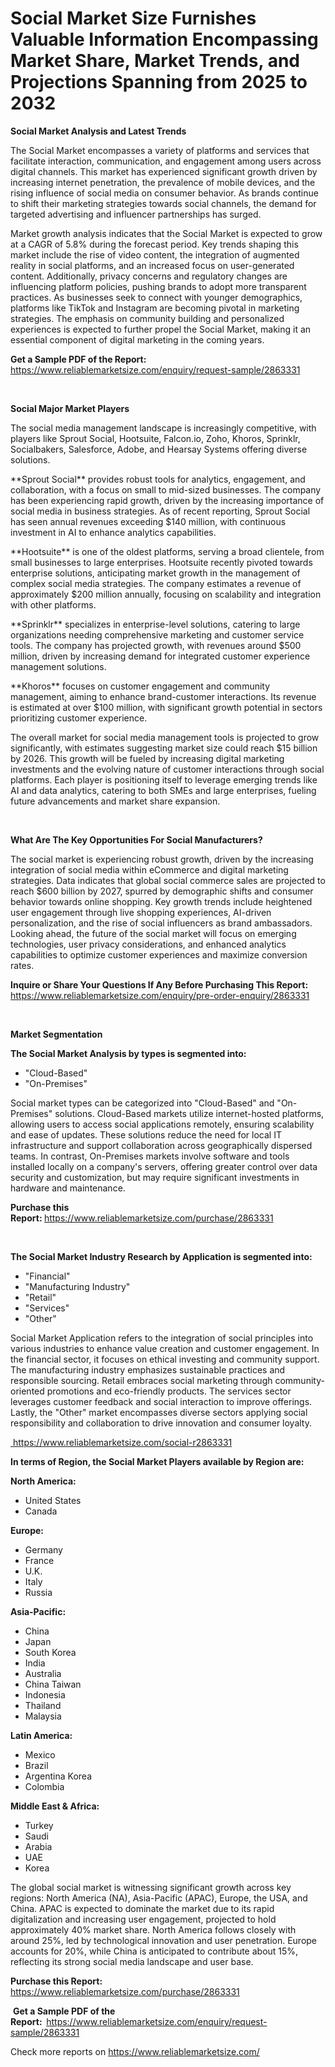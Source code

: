 <p><h1>Social Market Size Furnishes Valuable Information Encompassing Market Share, Market Trends, and Projections Spanning from 2025 to 2032</h1></p><p><strong>Social Market Analysis and Latest Trends</strong></p>
<p><p>The Social Market encompasses a variety of platforms and services that facilitate interaction, communication, and engagement among users across digital channels. This market has experienced significant growth driven by increasing internet penetration, the prevalence of mobile devices, and the rising influence of social media on consumer behavior. As brands continue to shift their marketing strategies towards social channels, the demand for targeted advertising and influencer partnerships has surged.</p><p>Market growth analysis indicates that the Social Market is expected to grow at a CAGR of 5.8% during the forecast period. Key trends shaping this market include the rise of video content, the integration of augmented reality in social platforms, and an increased focus on user-generated content. Additionally, privacy concerns and regulatory changes are influencing platform policies, pushing brands to adopt more transparent practices. As businesses seek to connect with younger demographics, platforms like TikTok and Instagram are becoming pivotal in marketing strategies. The emphasis on community building and personalized experiences is expected to further propel the Social Market, making it an essential component of digital marketing in the coming years.</p></p>
<p><strong>Get a Sample PDF of the Report:&nbsp;</strong> <a href="https://www.reliablemarketsize.com/enquiry/request-sample/2863331?utm_campaign=3094&utm_medium=2&utm_source=Github&utm_content=ia&utm_term=12032025&utm_id=social">https://www.reliablemarketsize.com/enquiry/request-sample/2863331</a></p>
<p>&nbsp;</p>
<p><strong>Social Major Market Players</strong></p>
<p><p>The social media management landscape is increasingly competitive, with players like Sprout Social, Hootsuite, Falcon.io, Zoho, Khoros, Sprinklr, Socialbakers, Salesforce, Adobe, and Hearsay Systems offering diverse solutions. </p><p>**Sprout Social** provides robust tools for analytics, engagement, and collaboration, with a focus on small to mid-sized businesses. The company has been experiencing rapid growth, driven by the increasing importance of social media in business strategies. As of recent reporting, Sprout Social has seen annual revenues exceeding $140 million, with continuous investment in AI to enhance analytics capabilities.</p><p>**Hootsuite** is one of the oldest platforms, serving a broad clientele, from small businesses to large enterprises. Hootsuite recently pivoted towards enterprise solutions, anticipating market growth in the management of complex social media strategies. The company estimates a revenue of approximately $200 million annually, focusing on scalability and integration with other platforms.</p><p>**Sprinklr** specializes in enterprise-level solutions, catering to large organizations needing comprehensive marketing and customer service tools. The company has projected growth, with revenues around $500 million, driven by increasing demand for integrated customer experience management solutions.</p><p>**Khoros** focuses on customer engagement and community management, aiming to enhance brand-customer interactions. Its revenue is estimated at over $100 million, with significant growth potential in sectors prioritizing customer experience.</p><p>The overall market for social media management tools is projected to grow significantly, with estimates suggesting market size could reach $15 billion by 2026. This growth will be fueled by increasing digital marketing investments and the evolving nature of customer interactions through social platforms. Each player is positioning itself to leverage emerging trends like AI and data analytics, catering to both SMEs and large enterprises, fueling future advancements and market share expansion.</p></p>
<p>&nbsp;</p>
<p><strong>What Are The Key Opportunities For Social Manufacturers?</strong></p>
<p><p>The social market is experiencing robust growth, driven by the increasing integration of social media within eCommerce and digital marketing strategies. Data indicates that global social commerce sales are projected to reach $600 billion by 2027, spurred by demographic shifts and consumer behavior towards online shopping. Key growth trends include heightened user engagement through live shopping experiences, AI-driven personalization, and the rise of social influencers as brand ambassadors. Looking ahead, the future of the social market will focus on emerging technologies, user privacy considerations, and enhanced analytics capabilities to optimize customer experiences and maximize conversion rates.</p></p>
<p><strong>Inquire or Share Your Questions If Any Before Purchasing This Report:</strong> <a href="https://www.reliablemarketsize.com/enquiry/pre-order-enquiry/2863331?utm_campaign=3094&utm_medium=2&utm_source=Github&utm_content=ia&utm_term=12032025&utm_id=social">https://www.reliablemarketsize.com/enquiry/pre-order-enquiry/2863331</a></p>
<p>&nbsp;</p>
<p><strong>Market Segmentation</strong></p>
<p><strong>The Social Market Analysis by types is segmented into:</strong></p>
<p><ul><li>"Cloud-Based"</li><li>"On-Premises"</li></ul></p>
<p><p>Social market types can be categorized into "Cloud-Based" and "On-Premises" solutions. Cloud-Based markets utilize internet-hosted platforms, allowing users to access social applications remotely, ensuring scalability and ease of updates. These solutions reduce the need for local IT infrastructure and support collaboration across geographically dispersed teams. In contrast, On-Premises markets involve software and tools installed locally on a company's servers, offering greater control over data security and customization, but may require significant investments in hardware and maintenance.</p></p>
<p><strong>Purchase this Report:&nbsp;</strong><a href="https://www.reliablemarketsize.com/purchase/2863331?utm_campaign=3094&utm_medium=2&utm_source=Github&utm_content=ia&utm_term=12032025&utm_id=social">https://www.reliablemarketsize.com/purchase/2863331</a></p>
<p>&nbsp;</p>
<p><strong>The Social Market Industry Research by Application is segmented into:</strong></p>
<p><ul><li>"Financial"</li><li>"Manufacturing Industry"</li><li>"Retail"</li><li>"Services"</li><li>"Other"</li></ul></p>
<p><p>Social Market Application refers to the integration of social principles into various industries to enhance value creation and customer engagement. In the financial sector, it focuses on ethical investing and community support. The manufacturing industry emphasizes sustainable practices and responsible sourcing. Retail embraces social marketing through community-oriented promotions and eco-friendly products. The services sector leverages customer feedback and social interaction to improve offerings. Lastly, the "Other" market encompasses diverse sectors applying social responsibility and collaboration to drive innovation and consumer loyalty.</p></p>
<p><a href="https://www.reliablemarketsize.com/social-r2863331?utm_campaign=3094&utm_medium=2&utm_source=Github&utm_content=ia&utm_term=12032025&utm_id=social">&nbsp;https://www.reliablemarketsize.com/social-r2863331</a></p>
<p><strong>In terms of Region, the Social Market Players available by Region are:</strong></p>
<p>
    <p> <strong> North America: </strong>
        <ul>
            <li>United States</li>
            <li>Canada</li>
        </ul>
        </p> 
    <p> <strong> Europe: </strong>
        <ul>
            <li>Germany</li>
            <li>France</li>
            <li>U.K.</li>
            <li>Italy</li>
            <li>Russia</li>
        </ul>
        </p> 
    <p> <strong> Asia-Pacific: </strong>
        <ul>
            <li>China</li>
            <li>Japan</li>
            <li>South Korea</li>
            <li>India</li>
            <li>Australia</li>
            <li>China Taiwan</li>
            <li>Indonesia</li>
            <li>Thailand</li>
            <li>Malaysia</li>
        </ul>
        </p> 
    <p> <strong> Latin America: </strong>
        <ul>
            <li>Mexico</li>
            <li>Brazil</li>
            <li>Argentina Korea</li>
            <li>Colombia</li>
        </ul>
        </p> 
    <p> <strong> Middle East & Africa: </strong>
        <ul>
            <li>Turkey</li>
            <li>Saudi</li>
            <li>Arabia</li>
            <li>UAE</li>
            <li>Korea</li>
        </ul>
    </p>
    </p>
<p><p>The global social market is witnessing significant growth across key regions: North America (NA), Asia-Pacific (APAC), Europe, the USA, and China. APAC is expected to dominate the market due to its rapid digitalization and increasing user engagement, projected to hold approximately 40% market share. North America follows closely with around 25%, led by technological innovation and user penetration. Europe accounts for 20%, while China is anticipated to contribute about 15%, reflecting its strong social media landscape and user base.</p></p>
<p><strong>Purchase this Report: </strong><a href="https://www.reliablemarketsize.com/purchase/2863331?utm_campaign=3094&utm_medium=2&utm_source=Github&utm_content=ia&utm_term=12032025&utm_id=social">https://www.reliablemarketsize.com/purchase/2863331</a></p>
<p>&nbsp;<strong>Get a Sample PDF of the Report:&nbsp;&nbsp;</strong><a href="https://www.reliablemarketsize.com/enquiry/request-sample/2863331?utm_campaign=3094&utm_medium=2&utm_source=Github&utm_content=ia&utm_term=12032025&utm_id=social">https://www.reliablemarketsize.com/enquiry/request-sample/2863331</a></p>
<p><strong></strong></p>
<p>Check more reports on <a href="https://www.reliablemarketsize.com/?utm_campaign=3094&utm_medium=2&utm_source=Github&utm_content=ia&utm_term=12032025&utm_id=social">https://www.reliablemarketsize.com/</a></p>